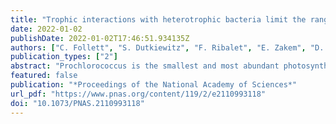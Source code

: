 ```yaml
---
title: "Trophic interactions with heterotrophic bacteria limit the range of Prochlorococcus"
date: 2022-01-02
publishDate: 2022-01-02T17:46:51.934135Z
authors: ["C. Follett", "S. Dutkiewitz", "F. Ribalet", "E. Zakem", "D. Caron", "E.V. Armbrust", "M.J. Follow"]
publication_types: ["2"]
abstract: "Prochlorococcus is the smallest and most abundant photosynthetic organism on Earth and is thought to be confined to low-latitude regions by its requirement for warm waters. Latitudinal transects in the North Pacific, however, demonstrate that the poleward decrease of this species occurs across a wide range of temperatures. An additional mechanism is likely required. We use theory, computational models, and additional observational data to suggest that the poleward decrease is caused by an ecological interaction: a shared predator which consumes both Prochlorococcus and similar-sized heterotrophic bacteria. Understanding the fate of this organism requires a knowledge of the interconnected ecosystem of other organisms, where both direct and indirect interactions control community structure."
featured: false
publication: "*Proceedings of the National Academy of Sciences*"
url_pdf: "https://www.pnas.org/content/119/2/e2110993118"
doi: "10.1073/PNAS.2110993118"
---
```


